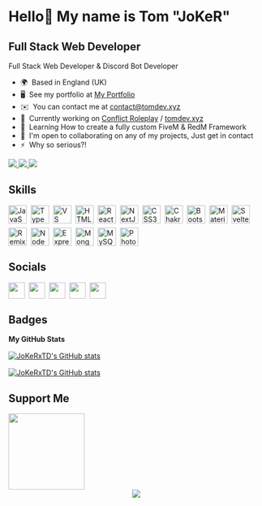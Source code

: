 Hello👋 My name is Tom "JoKeR"
======================

Full Stack Web Developer
------------------------

Full Stack Web Developer & Discord Bot Developer

* 🌍  Based in England (UK)
* 🖥️  See my portfolio at [My Portfolio](https://tomdev.xyz)
* ✉️  You can contact me at [contact@tomdev.xyz](https://tomdev.xyz/contact)
* 🚀  Currently working on [Conflict Roleplay](https://discord.gg/uuYdafHBNv) / [tomdev.xyz](https://tomdev.xyz)
* 🧠  Learning How to create a fully custom FiveM & RedM Framework
* 🤝  I'm open to collaborating on any of my projects, Just get in contact
* ⚡  Why so serious?!

<a href="https://www.github.com/JoKeRxTD" target="_blank" rel="noreferrer">
  <img src="https://img.shields.io/github/followers/JoKeRxTD?logo=github&style=for-the-badge&color=a855f7&labelColor=181824" />
</a>
<a href="https://www.x.com/jokerxhd" target="_blank" rel="noreferrer">
  <img src="https://img.shields.io/twitter/follow/jokeerxhd?logo=twitter&style=for-the-badge&color=a855f7&labelColor=181824"/>
</a>
<a href="https://www.twitch.tv/jokeerxhd" target="_blank" rel="noreferrer">
  <img src="https://img.shields.io/twitch/status/jokeerxhd?logo=twitchsx&style=for-the-badge&color=a855f7&labelColor=181824&label=TWITCH+STATUS" />
</a>

## Skills


<p align="left" style="display: flex; flex-wrap: wrap; gap: 0.5rem; margin-top: 1rem; margin-bottom: 1rem;">
<a href="https://developer.mozilla.org/en-US/docs/Web/JavaScript" target="_blank" rel="noreferrer"><img src="https://raw.githubusercontent.com/danielcranney/readme-generator/main/public/icons/skills/javascript-colored.svg" width="36" height="36" alt="JavaScript" /></a><a href="https://www.typescriptlang.org/" target="_blank" rel="noreferrer"><img src="https://raw.githubusercontent.com/danielcranney/readme-generator/main/public/icons/skills/typescript-colored.svg" width="36" height="36" alt="TypeScript" /></a><a href="https://code.visualstudio.com/" target="_blank" rel="noreferrer"><img src="https://raw.githubusercontent.com/danielcranney/readme-generator/main/public/icons/skills/visualstudiocode.svg" width="36" height="36" alt="VS Code" /></a><a href="https://developer.mozilla.org/en-US/docs/Glossary/HTML5" target="_blank" rel="noreferrer"><img src="https://raw.githubusercontent.com/danielcranney/readme-generator/main/public/icons/skills/html5-colored.svg" width="36" height="36" alt="HTML5" /></a><a href="https://reactjs.org/" target="_blank" rel="noreferrer"><img src="https://raw.githubusercontent.com/danielcranney/readme-generator/main/public/icons/skills/react-colored.svg" width="36" height="36" alt="React" /></a><a href="https://nextjs.org/docs" target="_blank" rel="noreferrer"><img src="https://raw.githubusercontent.com/danielcranney/readme-generator/main/public/icons/skills/nextjs-colored.svg" width="36" height="36" alt="NextJs" /></a><a href="https://www.w3.org/TR/CSS/#css" target="_blank" rel="noreferrer"><img src="https://raw.githubusercontent.com/danielcranney/readme-generator/main/public/icons/skills/css3-colored.svg" width="36" height="36" alt="CSS3" /></a><a href="https://chakra-ui.com/" target="_blank" rel="noreferrer"><img src="https://raw.githubusercontent.com/danielcranney/readme-generator/main/public/icons/skills/chakra-colored.svg" width="36" height="36" alt="Chakra UI" /></a><a href="https://getbootstrap.com/" target="_blank" rel="noreferrer"><img src="https://raw.githubusercontent.com/danielcranney/readme-generator/main/public/icons/skills/bootstrap-colored.svg" width="36" height="36" alt="Bootstrap" /></a><a href="https://mui.com/" target="_blank" rel="noreferrer"><img src="https://raw.githubusercontent.com/danielcranney/readme-generator/main/public/icons/skills/materialui-colored.svg" width="36" height="36" alt="Material UI" /></a><a href="https://svelte.dev/" target="_blank" rel="noreferrer"><img src="https://raw.githubusercontent.com/danielcranney/readme-generator/main/public/icons/skills/svelte-colored.svg" width="36" height="36" alt="Svelte" /></a><a href="https://remix.run/" target="_blank" rel="noreferrer"><img src="https://raw.githubusercontent.com/danielcranney/readme-generator/main/public/icons/skills/remix-colored.svg" width="36" height="36" alt="Remix" /></a><a href="https://nodejs.org/en/" target="_blank" rel="noreferrer"><img src="https://raw.githubusercontent.com/danielcranney/readme-generator/main/public/icons/skills/nodejs-colored.svg" width="36" height="36" alt="NodeJS" /></a><a href="https://expressjs.com/" target="_blank" rel="noreferrer"><img src="https://raw.githubusercontent.com/danielcranney/readme-generator/main/public/icons/skills/express-colored.svg" width="36" height="36" alt="Express" /></a><a href="https://www.mongodb.com/" target="_blank" rel="noreferrer"><img src="https://raw.githubusercontent.com/danielcranney/readme-generator/main/public/icons/skills/mongodb-colored.svg" width="36" height="36" alt="MongoDB" /></a><a href="https://www.mysql.com/" target="_blank" rel="noreferrer"><img src="https://raw.githubusercontent.com/danielcranney/readme-generator/main/public/icons/skills/mysql-colored.svg" width="36" height="36" alt="MySQL" /></a><a href="https://www.adobe.com/uk/products/photoshop.html" target="_blank" rel="noreferrer"><img src="https://raw.githubusercontent.com/danielcranney/readme-generator/main/public/icons/skills/photoshop-colored.svg" width="36" height="36" alt="Photoshop" /></a>
</p>


## Socials

<p align="left" style="display: flex; flex-wrap: wrap; gap: 0.5rem; margin-top: 1rem; margin-bottom: 1rem;"> 
<a href="https://discord.com/users/jokerxtd" target="_blank" rel="noreferrer"> <picture> <source media="(prefers-color-scheme: dark)" srcset="https://raw.githubusercontent.com/danielcranney/readme-generator/main/public/icons/socials/discord-dark.svg" /> <source media="(prefers-color-scheme: light)" srcset="https://raw.githubusercontent.com/danielcranney/readme-generator/main/public/icons/socials/discord.svg" /> <img src="https://raw.githubusercontent.com/danielcranney/readme-generator/main/public/icons/socials/discord.svg" width="32" height="32" /> </picture> </a> <a href="https://www.github.com/JoKeRxTD" target="_blank" rel="noreferrer"> <picture> <source media="(prefers-color-scheme: dark)" srcset="https://raw.githubusercontent.com/danielcranney/readme-generator/main/public/icons/socials/github-dark.svg" /> <source media="(prefers-color-scheme: light)" srcset="https://raw.githubusercontent.com/danielcranney/readme-generator/main/public/icons/socials/github.svg" /> <img src="https://raw.githubusercontent.com/danielcranney/readme-generator/main/public/icons/socials/github.svg" width="32" height="32" /> </picture> </a> <a href="https://www.x.com/jokerxhd" target="_blank" rel="noreferrer"> <picture> <source media="(prefers-color-scheme: dark)" srcset="https://raw.githubusercontent.com/danielcranney/readme-generator/main/public/icons/socials/twitter-dark.svg" /> <source media="(prefers-color-scheme: light)" srcset="https://raw.githubusercontent.com/danielcranney/readme-generator/main/public/icons/socials/twitter.svg" /> <img src="https://raw.githubusercontent.com/danielcranney/readme-generator/main/public/icons/socials/twitter.svg" width="32" height="32" /> </picture> </a> <a href="https://www.youtube.com/@jokerxtd" target="_blank" rel="noreferrer"> <picture> <source media="(prefers-color-scheme: dark)" srcset="https://raw.githubusercontent.com/danielcranney/readme-generator/main/public/icons/socials/youtube-dark.svg" /> <source media="(prefers-color-scheme: light)" srcset="https://raw.githubusercontent.com/danielcranney/readme-generator/main/public/icons/socials/youtube.svg" /> <img src="https://raw.githubusercontent.com/danielcranney/readme-generator/main/public/icons/socials/youtube.svg" width="32" height="32" /> </picture> </a> <a href="https://www.twitch.tv/jokeerxhd" target="_blank" rel="noreferrer"> <picture> <source media="(prefers-color-scheme: dark)" srcset="https://raw.githubusercontent.com/danielcranney/readme-generator/main/public/icons/socials/twitch-dark.svg" /> <source media="(prefers-color-scheme: light)" srcset="https://raw.githubusercontent.com/danielcranney/readme-generator/main/public/icons/socials/twitch.svg" /> <img src="https://raw.githubusercontent.com/danielcranney/readme-generator/main/public/icons/socials/twitch.svg" width="32" height="32" /> </picture> </a></p>

## Badges

<b>My GitHub Stats</b>

<p align="left" style="display: flex; flex-wrap: wrap; gap: 0.5rem; margin-top: 1rem; margin-bottom: 1rem;">
  <a href="http://www.github.com/JoKeRxTD">
    <img src="https://github-readme-stats.vercel.app/api?username=JoKeRxTD&show_icons=true&hide=&count_private=true&title_color=a855f7&text_color=ffffff&icon_color=a855f7&bg_color=181824&hide_border=true&show_icons=true" alt="JoKeRxTD's GitHub stats" />
  </a>
</p>
<p align="left" style="display: flex; flex-wrap: wrap; gap: 0.5rem; margin-top: 1rem; margin-bottom: 1rem;">
  <a href="http://www.github.com/JoKeRxTD">
    <img src="https://github-readme-stats.vercel.app/api/top-langs/?username=JoKeRxTD&layout=compact&theme=onedark" alt="JoKeRxTD's GitHub stats" />
  </a>
</p>

## Support Me

<ul style="list-style-type: none; margin: 0; padding: 0;">
  <li style="display: inline-block; margin-right: 0.25rem;">
    <a href="https://www.ko-fi.com/jokerxtd">
      <img src="https://storage.ko-fi.com/cdn/kofi2.png?v=3" width="150"/>
    </a>
  </li>
</ul>

<div align="center">
  <img src="https://profile-counter.glitch.me/jokerxtd/count.svg?"  />
</div>
